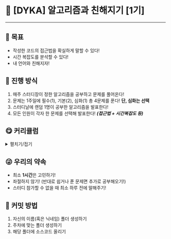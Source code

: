 # 🎉 [DYKA] 알고리즘과 친해지기 [1기]
***
## 🎯 목표
- 작성한 코드의 접근법을 확실하게 말할 수 있다!
- 시간 복잡도를 분석할 수 있다!
- 내 언어와 친해지자!

## 🚴 진행 방식
1. 매주 스터디장이 정한 알고리즘을 공부하고 문제를 풀어온다!
2. 문제는 1주일에 필수(1), 기본(2), 심화(1) 총 4문제를 푼다! **단, 심화는 선택**
3. 스터디날에 랜덤 1명이 공부한 알고리즘을 발표한다!
4. 모든 인원이 각자 한 문제를 선택해 발표한다! ***(접근법 + 시간복잡도 등)***

## 😋 커리큘럼
<details>
  <summary>펼치기/접기</summary>

| 주차 | 유형                                                  |
| --- |-----------------------------------------------------|
| 1주차 | 정렬 & 탐색                                             |
| 2주차 | 재귀 & 그리디 |  
| 3주차 | BFS & DP |
| 4주차 | DFS & 백트래킹 |
  
<br>
  
<h3> 정렬 & 탐색 </h3>

| 주차 | 난이도 | 문제                                                                                                               |
| --- |-----|------------------------------------------------------------------------------------------------------------------|
| 필수 | 실버5 | [수 정렬하기4](https://www.acmicpc.net/problem/11931) (정렬 알고리즘 중 하나 선택해서 풀기)                                          |
| 기본 | 실버3 | [등수 매기기 (정렬)](https://www.acmicpc.net/problem/2012), [IF문 좀 대신 써줘 (이분탐색)](https://www.acmicpc.net/problem/19637) |
| 심화 | 골드5 | 🔥 [입국 심사](https://www.acmicpc.net/problem/3079) 🔥                                                              |
  
✌️ BONUS : [휴게소 (이분 탐색)](https://www.acmicpc.net/problem/1477)
  
<h3> 재귀 & 그리디 </h3>

| 주차 | 난이도 | 문제                                                                                                               |
| --- |-----|------------------------------------------------------------------------------------------------------------------|
| 필수 | 실버5 | [뒤집기 (그리디)](https://www.acmicpc.net/problem/1439)                                          |
| 기본 | 실버2-3 | [투에-모스 문자열 (재귀)](https://www.acmicpc.net/problem/18222), [특별상이라도 받고 싶어 (재귀)](https://www.acmicpc.net/problem/24460) |
| 심화 | 골드5 | 🔥 [강의실 (그리디)](https://www.acmicpc.net/problem/1374) 🔥                                                              |
  
✌️ BONUS : [강의실 배정 (그리디)](https://www.acmicpc.net/problem/11000)
  
<h3> BFS & DP </h3>

| 주차 | 난이도 | 문제                                                                                                               |
| --- |-----|------------------------------------------------------------------------------------------------------------------|
| 필수 | 실버5 | [거스름돈 (DP)](https://www.acmicpc.net/problem/14916)                                          |
| 기본 | 실버2-3 | [알고리즘 수업 - 너비 우선 탐색 1 (BFS)](https://www.acmicpc.net/problem/24444), [다이나믹이 뭐예요? (DP)](https://www.acmicpc.net/problem/14494) |
| 심화 | 골드4 | 🔥 [뮤탈리스크 (BFS)](https://www.acmicpc.net/problem/12869) 🔥                                                              |
  
<h3> DFS & 백트래킹 </h3>

| 주차 | 난이도 | 문제                                                                                                               |
| --- |-----|------------------------------------------------------------------------------------------------------------------|
| 필수 | 실버3 | [모든 순열 (백트래킹)](https://boj.kr/10974)                                          |
| 기본 | 실버2 | [외판원 순회 2 (백트래킹)](https://boj.kr/10971), [양 한마리... 양 두마리... (DFS)](https://boj.kr/11123) |
| 심화 | 골드5 | 🔥 [나의 인생에는 수학과 함께 (DFS)](https://boj.kr/17265) 🔥                                                              |
  
</details>

## 😜 우리의 약속
- 최소 **1시간**은 고민하기! 
- 좌절하지 않기! (반대로 쉽거나 푼 문제면 추가로 공부해오기!)
- 스터디 참가할 수 없을 때 최소 하루 전에 말해주기!

## 🎉 커밋 방법
1. 자신의 이름(혹은 닉네임) 폴더 생성하기
2. 주차에 맞는 폴더 생성하기
3. 해당 폴더에 소스코드 올리기
